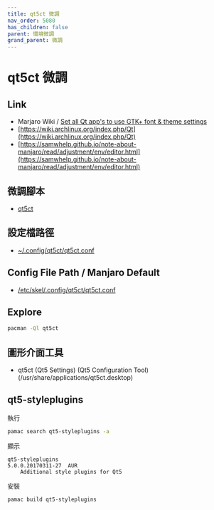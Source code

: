 ```yaml
---
title: qt5ct 微調
nav_order: 5080
has_children: false
parent: 環境微調
grand_parent: 微調
---
```


# qt5ct 微調


## Link

* Marjaro Wiki / [Set all Qt app's to use GTK+ font & theme settings](https://wiki.manjaro.org/index.php/Set_all_Qt_app%27s_to_use_GTK%2B_font_%26_theme_settings)
* [https://wiki.archlinux.org/index.php/Qt](https://wiki.archlinux.org/index.php/Qt)
* [https://samwhelp.github.io/note-about-manjaro/read/adjustment/env/editor.html](https://samwhelp.github.io/note-about-manjaro/read/adjustment/env/editor.html)

## 微調腳本

* [qt5ct](https://github.com/samwhelp/note-about-manjaro/tree/gh-pages/_demo/adjustment/part/qt5ct)


## 設定檔路徑

* [~/.config/qt5ct/qt5ct.conf](https://github.com/samwhelp/note-about-manjaro/blob/gh-pages/_demo/adjustment/part/qt5ct/config/qt5ct/qt5ct.conf)


## Config File Path / Manjaro Default

* [/etc/skel/.config/qt5ct/qt5ct.conf](https://github.com/samwhelp/note-about-manjaro/blob/gh-pages/_demo/adjustment/part/qt5ct/config/qt5ct-manjaro/qt5ct.conf)


## Explore

``` sh
pacman -Ql qt5ct
```

## 圖形介面工具

* qt5ct (Qt5 Settings) (Qt5 Configuration Tool) (/usr/share/applications/qt5ct.desktop)


## qt5-styleplugins

執行

``` sh
pamac search qt5-styleplugins -a
```

顯示

```
qt5-styleplugins                                         5.0.0.20170311-27  AUR 
    Additional style plugins for Qt5
```

安裝

``` sh
pamac build qt5-styleplugins
```